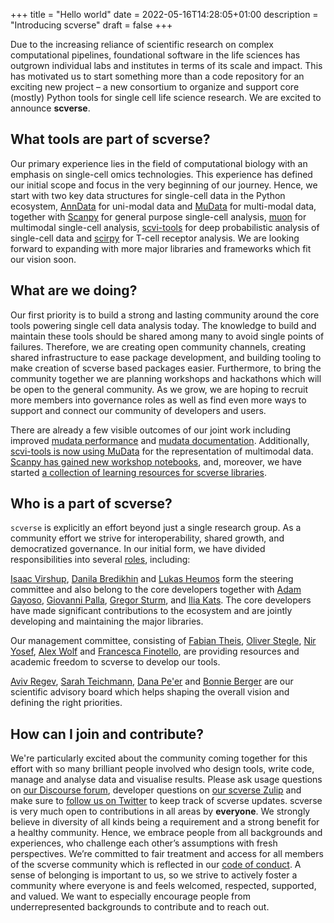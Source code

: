 +++
title = "Hello world"
date = 2022-05-16T14:28:05+01:00
description = "Introducing scverse"
draft = false
+++

Due to the increasing reliance of scientific research on complex computational pipelines, foundational software in the life sciences has outgrown individual labs and institutes in terms of its scale and impact.
This has motivated us to start something more than a code repository for an exciting new project – a new consortium to organize and support core (mostly) Python tools for single cell life science research.
We are excited to announce **scverse**.

## What tools are part of scverse?

Our primary experience lies in the field of computational biology with an emphasis on single-cell omics technologies. This experience has defined our initial scope and focus in the very beginning of our journey. Hence, we start with two key data structures for single-cell data in the Python ecosystem, [AnnData](https://github.com/scverse/anndata) for uni-modal data and [MuData](https://github.com/scverse/mudata) for multi-modal data, together with [Scanpy](https://github.com/scverse/scanpy) for general purpose single-cell analysis, [muon](https://github.com/scverse/muon) for multimodal single-cell analysis, [scvi-tools](https://github.com/scverse/scvi-tools) for deep probabilistic analysis of single-cell data and [scirpy](https://github.com/scverse/scirpy) for T-cell receptor analysis. We are looking forward to expanding with more major libraries and frameworks which fit our vision soon.

## What are we doing?

Our first priority is to build a strong and lasting community around the core tools powering single cell data analysis today.
The knowledge to build and maintain these tools should be shared among many to avoid single points of failures.
Therefore, we are creating open community channels, creating shared infrastructure to ease package development, and building tooling to make creation of scverse based packages easier.
Furthermore, to bring the community together we are planning workshops and hackathons which will be open to the general community.
As we grow, we are hoping to recruit more members into governance roles as well as find even more ways to support and connect our community of developers and users.

There are already a few visible outcomes of our joint work including improved 
[mudata performance](https://mudata.readthedocs.io/en/latest/changelog.html#v0-1-2) and
[mudata documentation](https://mudata.readthedocs.io/en/latest/). Additionally, 
[scvi-tools is now using MuData](https://github.com/scverse/scvi-tools/pull/1444) for the representation of multimodal data. 
[Scanpy has gained new workshop notebooks](https://github.com/scverse/scanpy-tutorials/pull/52), and, moreover, we have started 
[a collection of learning resources for scverse libraries](https://scverse.org/learn/).

## Who is a part of scverse?

`scverse` is explicitly an effort beyond just a single research group.
As a community effort we strive for interoperability, shared growth, and democratized governance.
In our initial form, we have divided responsibilities into several [roles](https://scverse.org/people/), including:

[Isaac Virshup](https://github.com/ivirshup), [Danila Bredikhin](https://github.com/gtca) and [Lukas Heumos](https://github.com/Zethson) form the steering committee and also belong to the core developers together with [Adam Gayoso](https://github.com/adamgayoso), [Giovanni Palla](https://github.com/giovp), [Gregor Sturm](https://github.com/grst), and [Ilia Kats](https://github.com/ilia-kats). The core developers have made significant contributions to the ecosystem and are jointly developing and maintaining the major libraries.

Our management committee, consisting of [Fabian Theis](https://www.helmholtz-munich.de/icb/institute/staff/staff/ma/2494/index.html), [Oliver Stegle](https://www.embl.org/groups/stegle/), [Nir Yosef](https://yoseflab.github.io/), [Alex Wolf](https://falexwolf.me/) and [Francesca Finotello](https://computationalbiomedicinegroup.github.io/), are providing resources and academic freedom to scverse to develop our tools.

[Aviv Regev](https://biology.mit.edu/profile/aviv-regev/), [Sarah Teichmann](https://www.sanger.ac.uk/group/teichmann-group/), [Dana Pe'er](https://www.mskcc.org/research/ski/labs/dana-pe-er) and [Bonnie Berger](https://people.csail.mit.edu/bab/) are our scientific advisory board which helps shaping the overall vision and defining the right priorities.

## How can I join and contribute?

We're particularly excited about the community coming together for this effort with so many brilliant people involved who design tools, write code, manage and analyse data and visualise results. Please ask usage questions on [our Discourse forum](https://discourse.scverse.org/), developer questions on [our scverse Zulip](https://scverse.zulipchat.com/) and make sure to [follow us on Twitter](https://twitter.com/scanpy_team) to keep track of scverse updates.
scverse is very much open to contributions in all areas by **everyone**.
We strongly believe in diversity of all kinds being a requirement and a strong benefit for a healthy community. Hence, we embrace people from all backgrounds and experiences, who challenge each other’s assumptions with fresh perspectives. We’re committed to fair treatment and access for all members of the scverse community which is reflected in our [code of conduct](https://github.com/scverse/governance/blob/main/CODE_OF_CONDUCT.md). A sense of belonging is important to us, so we strive to actively foster a community where everyone is and feels welcomed, respected, supported, and valued. We want to especially encourage people from underrepresented backgrounds to contribute and to reach out.